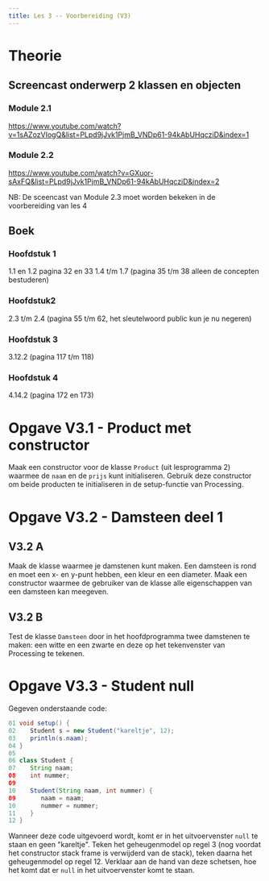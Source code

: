 ```yaml
---
title: Les 3 -- Voorbereiding (V3)
---
```


# Theorie

## Screencast onderwerp 2 klassen en objecten

### Module 2.1

<https://www.youtube.com/watch?v=1sAZozVIogQ&list=PLpd9jJvk1PjmB_VNDp61-94kAbUHqcziD&index=1>

### Module 2.2

<https://www.youtube.com/watch?v=GXuor-sAxFQ&list=PLpd9jJvk1PjmB_VNDp61-94kAbUHqcziD&index=2>

NB: De sceencast van Module 2.3 moet worden bekeken in de voorbereiding van les 4

## Boek

### Hoofdstuk 1

1.1 en 1.2 pagina 32 en 33
1.4 t/m 1.7 (pagina 35 t/m 38 alleen de concepten bestuderen)

### Hoofdstuk2

2.3 t/m 2.4 (pagina 55 t/m 62, het sleutelwoord public kun je nu negeren)

### Hoofdstuk 3

3.12.2 (pagina 117 t/m 118)

### Hoofdstuk 4

4.14.2 (pagina 172 en 173)


# Opgave V3.1 - Product met constructor

Maak een constructor voor de klasse `Product` (uit lesprogramma 2) waarmee de `naam` en de `prijs` kunt initialiseren. Gebruik deze constructor om beide producten te initialiseren in de setup-functie van Processing.


# Opgave V3.2 - Damsteen deel 1

## V3.2 A

Maak de klasse waarmee je damstenen kunt maken. Een damsteen is rond en moet een x- en y-punt hebben, een kleur en een diameter. Maak een constructor waarmee de gebruiker van de klasse alle eigenschappen van een damsteen kan meegeven.

## V3.2 B

Test de klasse `Damsteen` door in het hoofdprogramma twee damstenen te maken: een witte en een zwarte en deze op het tekenvenster van Processing te tekenen.


# Opgave V3.3 - Student null

Gegeven onderstaande code:

```java
01 void setup() {
02    Student s = new Student("kareltje", 12);
03    println(s.naam);
04 }
05
06 class Student {
07    String naam;
08    int nummer;
09    
10    Student(String naam, int nummer) {
09       naam = naam;
10       nummer = nummer;
11    }
12 }
```

Wanneer deze code uitgevoerd wordt, komt er in het uitvoervenster `null` te staan en geen "kareltje". Teken het geheugenmodel op regel 3 (nog voordat het constructor stack frame is verwijderd van de stack), teken daarna het geheugenmodel op regel 12.
Verklaar aan de hand van deze schetsen, hoe het komt dat er `null` in het uitvoervenster komt te staan.
